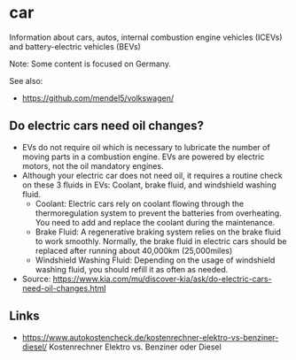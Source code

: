 # car
Information about cars, autos, internal combustion engine vehicles (ICEVs) and battery-electric vehicles (BEVs)

Note: Some content is focused on Germany.

See also:
- https://github.com/mendel5/volkswagen/

## Do electric cars need oil changes?
- EVs do not require oil which is necessary to lubricate the number of moving parts in a combustion engine. EVs are powered by electric motors, not the oil mandatory engines.
- Although your electric car does not need oil, it requires a routine check on these 3 fluids in EVs: Coolant, brake fluid, and windshield washing fluid.
  - Coolant: Electric cars rely on coolant flowing through the thermoregulation system to prevent the batteries from overheating. You need to add and replace the coolant during the maintenance.
  - Brake Fluid: A regenerative braking system relies on the brake fluid to work smoothly. Normally, the brake fluid in electric cars should be replaced after running about 40,000km (25,000miles)
  - Windshield Washing Fluid: Depending on the usage of windshield washing fluid, you should refill it as often as needed.
- Source: https://www.kia.com/mu/discover-kia/ask/do-electric-cars-need-oil-changes.html

## Links
- https://www.autokostencheck.de/kostenrechner-elektro-vs-benziner-diesel/ Kostenrechner Elektro vs. Benziner oder Diesel
